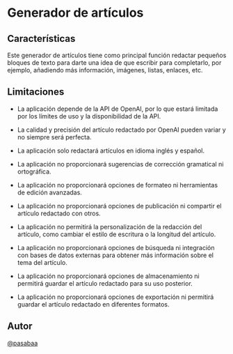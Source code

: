 # Generador de artículos

## Características

Este generador de artículos tiene como principal función redactar pequeños bloques de texto para darte una idea de que escribir para completarlo, por ejemplo, añadiendo más información, imágenes, listas, enlaces, etc.

## Limitaciones

- La aplicación depende de la API de OpenAI, por lo que estará limitada por los límites de uso y la disponibilidad de la API.

- La calidad y precisión del artículo redactado por OpenAI pueden variar y no siempre será perfecta.

- La aplicación solo redactará artículos en idioma inglés y español.

- La aplicación no proporcionará sugerencias de corrección gramatical ni ortográfica.

- La aplicación no proporcionará opciones de formateo ni herramientas de edición avanzadas.

- La aplicación no proporcionará opciones de publicación ni compartir el artículo redactado con otros.

- La aplicación no permitirá la personalización de la redacción del artículo, como cambiar el estilo de escritura o la longitud del artículo.

- La aplicación no proporcionará opciones de búsqueda ni integración con bases de datos externas para obtener más información sobre el tema del artículo.

- La aplicación no proporcionará opciones de almacenamiento ni permitirá guardar el artículo redactado para su uso posterior.

- La aplicación no proporcionará opciones de exportación ni permitirá guardar el artículo redactado en diferentes formatos.

## Autor

[@pasabaa](https://github.com/pasabaa)